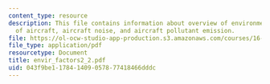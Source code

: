 ```yaml
---
content_type: resource
description: This file contains information about overview of environmental effects
  of aircraft, aircraft noise, and aircraft pollutant emission.
file: https://ol-ocw-studio-app-production.s3.amazonaws.com/courses/16-885j-aircraft-systems-engineering-fall-2004/043f9be117841409057877418466dddc_envir_factors2_2.pdf
file_type: application/pdf
resourcetype: Document
title: envir_factors2_2.pdf
uid: 043f9be1-1784-1409-0578-77418466dddc
---
```

